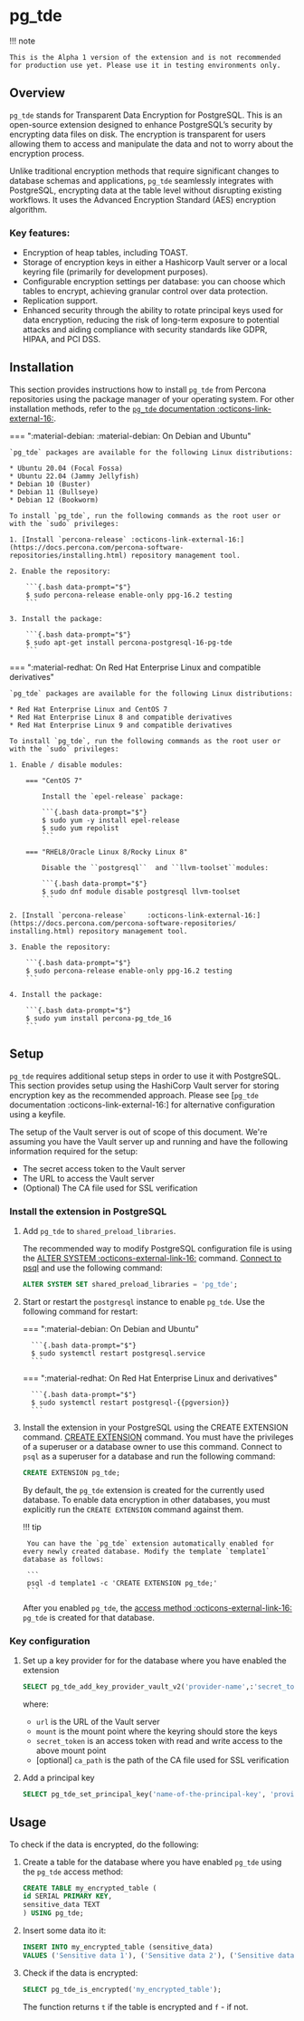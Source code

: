 # pg_tde

!!! note

    This is the Alpha 1 version of the extension and is not recommended for production use yet. Please use it in testing environments only. 

## Overview

`pg_tde` stands for Transparent Data Encryption for PostgreSQL. This is an open-source extension designed to enhance PostgreSQL’s security by encrypting data files on disk.  The encryption is transparent for users allowing them to access and manipulate the data and not to worry about the encryption process.

Unlike traditional encryption methods that require significant changes to database schemas and applications, `pg_tde` seamlessly integrates with PostgreSQL, encrypting data at the table level without disrupting existing workflows. It uses the Advanced Encryption Standard (AES) encryption algorithm.

### Key features:

* Encryption of heap tables, including TOAST.
* Storage of encryption keys in either a Hashicorp Vault server or a local keyring file (primarily for development purposes).
* Configurable encryption settings per database: you can choose which tables to encrypt, achieving granular control over data protection.
* Replication support.
* Enhanced security through the ability to rotate principal keys used for data encryption, reducing the risk of long-term exposure to potential attacks and aiding compliance with security standards like GDPR, HIPAA, and PCI DSS.

## Installation

This section provides instructions how to install `pg_tde` from Percona repositories using the package manager of your operating system. For other installation methods, refer to the [`pg_tde` documentation :octicons-link-external-16:](https://percona-lab.github.io/pg_tde/main/install.html#procedure).

=== ":material-debian: :material-debian: On Debian and Ubuntu"

    `pg_tde` packages are available for the following Linux distributions:

    * Ubuntu 20.04 (Focal Fossa)
    * Ubuntu 22.04 (Jammy Jellyfish)
    * Debian 10 (Buster)
    * Debian 11 (Bullseye)
    * Debian 12 (Bookworm)

    To install `pg_tde`, run the following commands as the root user or with the `sudo` privileges:

    1. [Install `percona-release` :octicons-link-external-16:](https://docs.percona.com/percona-software-repositories/installing.html) repository management tool.

    2. Enable the repository:

        ```{.bash data-prompt="$"}
        $ sudo percona-release enable-only ppg-16.2 testing
        ```     
    
    3. Install the package: 
       
        ```{.bash data-prompt="$"}
        $ sudo apt-get install percona-postgresql-16-pg-tde
        ```

=== ":material-redhat: On Red Hat Enterprise Linux and compatible derivatives"

    `pg_tde` packages are available for the following Linux distributions:

    * Red Hat Enterprise Linux and CentOS 7
    * Red Hat Enterprise Linux 8 and compatible derivatives
    * Red Hat Enterprise Linux 9 and compatible derivatives

    To install `pg_tde`, run the following commands as the root user or with the `sudo` privileges:

    1. Enable / disable modules:

        === "CentOS 7"

            Install the `epel-release` package:

            ```{.bash data-prompt="$"}
            $ sudo yum -y install epel-release
            $ sudo yum repolist
            ```

        === "RHEL8/Oracle Linux 8/Rocky Linux 8"

            Disable the ``postgresql``  and ``llvm-toolset``modules:    

            ```{.bash data-prompt="$"}
            $ sudo dnf module disable postgresql llvm-toolset
            ```

    2. [Install `percona-release`     :octicons-link-external-16:](https://docs.percona.com/percona-software-repositories/    installing.html) repository management tool.

    3. Enable the repository:

        ```{.bash data-prompt="$"}
        $ sudo percona-release enable-only ppg-16.2 testing
        ``` 

    4. Install the package:
        
        ```{.bash data-prompt="$"}
        $ sudo yum install percona-pg_tde_16
        ```

## Setup

`pg_tde` requires additional setup steps in order to use it with PostgreSQL. 
This section provides setup using the HashiCorp Vault server for storing encryption key as the recommended approach. Please see [`pg_tde` documentation :octicons-link-external-16:] for alternative configuration using a keyfile.

The setup of the Vault server is out of scope of this document. We're assuming you have the Vault server up and running and have the following information required for the setup:

* The secret access token to the Vault server
* The URL to access the Vault server
* (Optional) The CA file used for SSL verification


### Install the extension in PostgreSQL

1. Add `pg_tde` to `shared_preload_libraries`. 

   The recommended way to modify PostgreSQL configuration file is using the [ALTER SYSTEM :octicons-external-link-16:](https://www.postgresql.org/docs/15/sql-altersystem.html) command. [Connect to psql](connect.md) and use the following command:

    ```sql
    ALTER SYSTEM SET shared_preload_libraries = 'pg_tde';
    ```

2. Start or restart the `postgresql` instance to enable `pg_tde`. Use the following command for restart:


    === ":material-debian: On Debian and Ubuntu"

         ```{.bash data-prompt="$"}
         $ sudo systemctl restart postgresql.service
         ```


    === ":material-redhat: On Red Hat Enterprise Linux and derivatives"

         ```{.bash data-prompt="$"}
         $ sudo systemctl restart postgresql-{{pgversion}}
         ```

3. Install the extension in your PostgreSQL using the CREATE EXTENSION command. [CREATE EXTENSION](https://www.postgresql.org/docs/current/sql-createextension.html) command. You must have the privileges of a superuser or a database owner to use this command. Connect to `psql` as a superuser for a database and run the following command:

    ```sql
    CREATE EXTENSION pg_tde;
    ```
    
    By default, the `pg_tde` extension is created for the currently used database. To enable data encryption in other databases, you must explicitly run the `CREATE EXTENSION` command against them. 

    !!! tip

        You can have the `pg_tde` extension automatically enabled for every newly created database. Modify the template `template1` database as follows: 

        ```
        psql -d template1 -c 'CREATE EXTENSION pg_tde;'
        ```

    After you enabled `pg_tde`, the [access method :octicons-external-link-16:](https://www.postgresql.org/docs/current/tableam.html) `pg_tde` is created for that database. 

### Key configuration

1. Set up a key provider for for the database where you have enabled the extension

   ```sql
   SELECT pg_tde_add_key_provider_vault_v2('provider-name',:'secret_token','url','mount','ca_path');
   ``` 

   where: 

   * `url` is the URL of the Vault server
   * `mount` is the mount point where the keyring should store the keys
   * `secret_token` is an access token with read and write access to the above mount point
   * [optional] `ca_path` is the path of the CA file used for SSL verification

2.  Add a principal key

    ```sql
    SELECT pg_tde_set_principal_key('name-of-the-principal-key', 'provider-name');
    ```

## Usage

To check if the data is encrypted, do the following:

1. Create a table for the database where you have enabled `pg_tde` using the `pg_tde` access method:

    ```sql
    CREATE TABLE my_encrypted_table (
    id SERIAL PRIMARY KEY,
    sensitive_data TEXT
    ) USING pg_tde;
    ```

2. Insert some data ito it:

    ```sql
    INSERT INTO my_encrypted_table (sensitive_data)
    VALUES ('Sensitive data 1'), ('Sensitive data 2'), ('Sensitive data 3');
    ```

3. Check if the data is encrypted:

    ```sql
    SELECT pg_tde_is_encrypted('my_encrypted_table');
    ```

    The function returns `t` if the table is encrypted and `f` - if not.